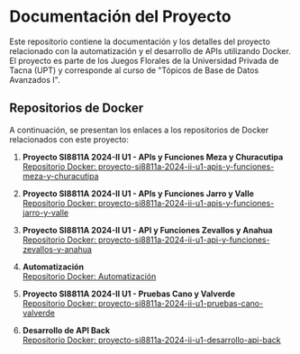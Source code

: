 # Documentación del Proyecto

Este repositorio contiene la documentación y los detalles del proyecto relacionado con la automatización y el desarrollo de APIs utilizando Docker. El proyecto es parte de los Juegos Florales de la Universidad Privada de Tacna (UPT) y corresponde al curso de "Tópicos de Base de Datos Avanzados I".

## Repositorios de Docker

A continuación, se presentan los enlaces a los repositorios de Docker relacionados con este proyecto:

1. **Proyecto SI8811A 2024-II U1 - APIs y Funciones Meza y Churacutipa**  
   [Repositorio Docker: proyecto-si8811a-2024-ii-u1-apis-y-funciones-meza-y-churacutipa](https://hub.docker.com/r/palbertt/proyecto-si8811a-2024-ii-u1-apis-y-funciones-meza-y-churacutipa)

2. **Proyecto SI8811A 2024-II U1 - APIs y Funciones Jarro y Valle**  
   [Repositorio Docker: proyecto-si8811a-2024-ii-u1-apis-y-funciones-jarro-y-valle](https://hub.docker.com/r/palbertt/proyecto-si8811a-2024-ii-u1-apis-y-funciones-jarro-y-valle)

3. **Proyecto SI8811A 2024-II U1 - API y Funciones Zevallos y Anahua**  
   [Repositorio Docker: proyecto-si8811a-2024-ii-u1-api-y-funciones-zevallos-y-anahua](https://hub.docker.com/r/palbertt/proyecto-si8811a-2024-ii-u1-api-y-funciones-zevallos-y-anahua)

4. **Automatización**  
   [Repositorio Docker: Automatización](https://hub.docker.com/r/palbertt/automatizacion)

5. **Proyecto SI8811A 2024-II U1 - Pruebas Cano y Valverde**  
   [Repositorio Docker: proyecto-si8811a-2024-ii-u1-pruebas-cano-valverde](https://hub.docker.com/r/palbertt/proyecto-si8811a-2024-ii-u1-pruebas-cano-valverde)

6. **Desarrollo de API Back**  
   [Repositorio Docker: proyecto-si8811a-2024-ii-u1-desarrollo-api-back](https://hub.docker.com/r/palbertt/proyecto-si8811a-2024-ii-u1-desarrollo-api-back)
